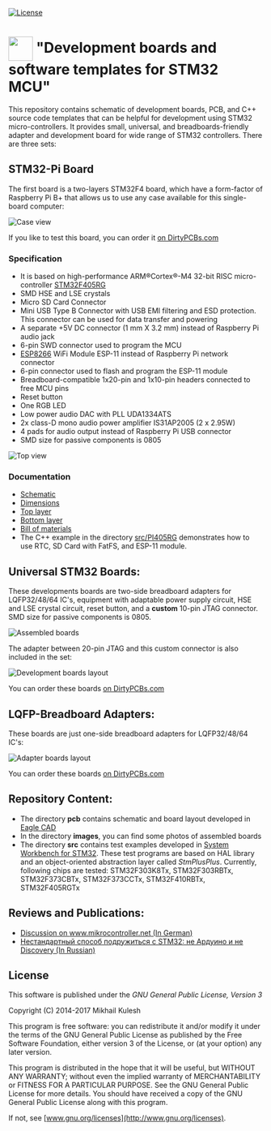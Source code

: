 [![License](https://img.shields.io/badge/license-GNU_GPLv3-orange.svg)](https://github.com/mkulesh/stm32DevelopmentBoards/blob/master/LICENSE)

# <img src="https://github.com/mkulesh/stm32DevelopmentBoards/blob/master/images/stm32_image.png" align="center" height="48" width="48"> "Development boards and software templates for STM32 MCU"

This repository contains schematic of development boards, PCB, and C++ source code templates that can be helpful for development using STM32 micro-controllers. It provides small, universal, and breadboards-friendly adapter and development board for wide range of STM32 controllers.  There are three sets:

## STM32-Pi Board

The first board is a two-layers STM32F4 board, which have a form-factor of Raspberry Pi B+ that allows us to use any case available for this single-board computer:

![Case view](https://github.com/mkulesh/stm32DevelopmentBoards/blob/master/images/stm32pi-perspective.jpg)

If you like to test this board, you can order it [on DirtyPCBs.com](http://dev.dirtypcbs.com/store/designer/details/9348/5825/stm32-pi-board-v-1-1)

### Specification
* It is based on high-performance ARM®Cortex®-M4 32-bit RISC micro-controller [STM32F405RG](http://www.st.com/en/microcontrollers/stm32f405rg.html)
* SMD HSE and LSE crystals
* Micro SD Card Connector
* Mini USB Type B Connector with USB EMI filtering and ESD protection. This connector can be used for data transfer and powering
* A separate +5V DC connector (1 mm X 3.2 mm) instead of Raspberry Pi audio jack
* 6-pin SWD connector used to program the MCU
* [ESP8266](https://en.wikipedia.org/wiki/ESP8266) WiFi Module ESP-11 instead of Raspberry Pi network connector
* 6-pin connector used to flash and program the ESP-11 module
* Breadboard-compatible 1x20-pin and 1x10-pin headers connected to free MCU pins
* Reset button
* One RGB LED
* Low power audio DAC with PLL UDA1334ATS
* 2x class-D mono audio power amplifier IS31AP2005 (2 x 2.95W) 
* 4 pads for audio output instead of Raspberry Pi USB connector
* SMD size for passive components is 0805

![Top view](https://github.com/mkulesh/stm32DevelopmentBoards/blob/master/images/stm32pi-labels.jpg)

### Documentation
* [Schematic](https://docs.google.com/viewer?url=https://github.com/mkulesh/stm32DevelopmentBoards/raw/master/pcb/stm32_pi_board_sch.pdf) 
* [Dimensions](https://docs.google.com/viewer?url=https://github.com/mkulesh/stm32DevelopmentBoards/raw/master/pcb/stm32_pi_board_mech.pdf) 
* [Top layer](https://docs.google.com/viewer?url=https://github.com/mkulesh/stm32DevelopmentBoards/raw/master/pcb/stm32_pi_board_top.pdf)
* [Bottom layer](https://docs.google.com/viewer?url=https://github.com/mkulesh/stm32DevelopmentBoards/raw/master/pcb/stm32_pi_board_bottom.pdf) 
* [Bill of materials](http://htmlpreview.github.io/?https://github.com/mkulesh/stm32DevelopmentBoards/blob/master/pcb/stm32_pi_board_bom.html)
* The C++ example in the directory [src/PI405RG](https://github.com/mkulesh/stm32DevelopmentBoards/tree/master/src/PI405RG) demonstrates how to use RTC, SD Card with FatFS, and ESP-11 module.

## Universal STM32 Boards:

These developments boards are two-side breadboard adapters for LQFP32/48/64 IC's, equipment with adaptable power supply circuit, HSE and LSE crystal circuit, reset button, and a **custom** 10-pin JTAG connector. SMD size for passive components is 0805. 

![Assembled boards](https://github.com/mkulesh/stm32DevelopmentBoards/blob/master/images/assembled_boards_top_view.jpg)

The adapter between 20-pin JTAG and this custom connector is also included in the set:

![Development boards layout](https://github.com/mkulesh/stm32DevelopmentBoards/blob/master/images/development_boards_layout.png)

You can order these boards [on DirtyPCBs.com](http://dev.dirtypcbs.com/store/designer/details/9348/5771/stm32-development-boards)

## LQFP-Breadboard Adapters:

These boards are just one-side breadboard adapters for LQFP32/48/64 IC's:

![Adapter boards layout](https://github.com/mkulesh/stm32DevelopmentBoards/blob/master/images/adapter_boards_layout.png)

You can order these boards [on DirtyPCBs.com](http://dev.dirtypcbs.com/store/designer/details/9348/5770/lqfp-adapters-zip)

## Repository Content:

* The directory **pcb** contains schematic and board layout developed in [Eagle CAD](https://www.autodesk.com/products/eagle/free-download)
* In the directory **images**, you can find some photos of assembled boards
* The directory **src** contains test examples developed in [System Workbench for STM32](http://www.st.com/en/development-tools/sw4stm32.html). These test programs are based on HAL library and an object-oriented abstraction layer called *StmPlusPlus*. Currently, following chips are tested: STM32F303K8Tx, STM32F303RBTx, STM32F373CBTx, STM32F373CCTx, STM32F410RBTx,  STM32F405RGTx

## Reviews and Publications:
* [Discussion on www.mikrocontroller.net (In German)](https://www.mikrocontroller.net/topic/433910)
* [Нестандартный способ подружиться с STM32: не Ардуино и не Discovery (In Russian)](https://geektimes.ru/post/292493)

## License
This software is published under the *GNU General Public License, Version 3*

Copyright (C) 2014-2017 Mikhail Kulesh

This program is free software: you can redistribute it and/or modify it under the terms of the GNU General Public License as published by the Free Software Foundation, either version 3 of the License, or (at your option) any later version.

This program is distributed in the hope that it will be useful, but WITHOUT ANY WARRANTY; without even the implied warranty of MERCHANTABILITY or FITNESS FOR A PARTICULAR PURPOSE.  See the GNU General Public License for more details. You should have received a copy of the GNU General Public License along with this program.

If not, see [www.gnu.org/licenses](http://www.gnu.org/licenses).
